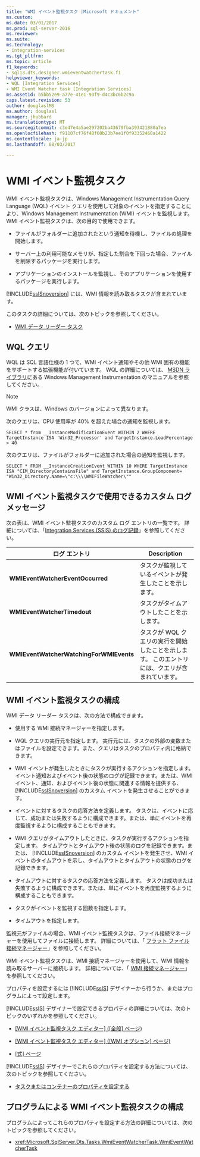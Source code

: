 ```yaml
---
title: "WMI イベント監視タスク |Microsoft ドキュメント"
ms.custom: 
ms.date: 03/01/2017
ms.prod: sql-server-2016
ms.reviewer: 
ms.suite: 
ms.technology:
- integration-services
ms.tgt_pltfrm: 
ms.topic: article
f1_keywords:
- sql13.dts.designer.wmieventwatchertask.f1
helpviewer_keywords:
- WQL [Integration Services]
- WMI Event Watcher task [Integration Services]
ms.assetid: b5bb52e9-a77e-41e1-93f9-d4c3bc6b2c9a
caps.latest.revision: 53
author: douglaslMS
ms.author: douglasl
manager: jhubbard
ms.translationtype: MT
ms.sourcegitcommit: c3e47e4a5ae297202ba43679fba393421880a7ea
ms.openlocfilehash: f91107cf76f48f60b23b7ee1f0f93352468a1422
ms.contentlocale: ja-jp
ms.lasthandoff: 08/03/2017

---
```

# <a name="wmi-event-watcher-task"></a>WMI イベント監視タスク
  WMI イベント監視タスクは、Windows Management Instrumentation Query Language (WQL) イベント クエリを使用して対象のイベントを指定することにより、Windows Management Instrumentation (WMI) イベントを監視します。 WMI イベント監視タスクは、次の目的で使用できます。  
  
-   ファイルがフォルダーに追加されたという通知を待機し、ファイルの処理を開始します。  
  
-   サーバー上の利用可能なメモリが、指定した割合を下回った場合、ファイルを削除するパッケージを実行します。  
  
-   アプリケーションのインストールを監視し、そのアプリケーションを使用するパッケージを実行します。  
  
 [!INCLUDE[ssISnoversion](../../includes/ssisnoversion-md.md)] には、WMI 情報を読み取るタスクが含まれています。  
  
 このタスクの詳細については、次のトピックを参照してください。  
  
-   [WMI データ リーダー タスク](../../integration-services/control-flow/wmi-data-reader-task.md)  
  
## <a name="wql-queries"></a>WQL クエリ  
 WQL は SQL 言語仕様の 1 つで、WMI イベント通知やその他 WMI 固有の機能をサポートする拡張機能が付いています。 WQL の詳細については、 [MSDN ライブラリ](http://go.microsoft.com/fwlink/?linkid=62553)にある Windows Management Instrumentation のマニュアルを参照してください。  
  
> [!NOTE]  
>  WMI クラスは、Windows のバージョンによって異なります。  
  
 次のクエリは、CPU 使用率が 40% を超えた場合の通知を監視します。  
  
```  
SELECT * from __InstanceModificationEvent WITHIN 2 WHERE TargetInstance ISA 'Win32_Processor' and TargetInstance.LoadPercentage > 40  
```  
  
 次のクエリは、ファイルがフォルダーに追加された場合の通知を監視します。  
  
```  
SELECT * FROM __InstanceCreationEvent WITHIN 10 WHERE TargetInstance ISA "CIM_DirectoryContainsFile" and TargetInstance.GroupComponent= "Win32_Directory.Name=\"c:\\\\WMIFileWatcher\""   
```  
  
## <a name="custom-logging-messages-available-on-the-wmi-event-watcher-task"></a>WMI イベント監視タスクで使用できるカスタム ログ メッセージ  
 次の表は、WMI イベント監視タスクのカスタム ログ エントリの一覧です。 詳細については、「[Integration Services &#40;SSIS&#41; のログ記録](../../integration-services/performance/integration-services-ssis-logging.md)」を参照してください。  
  
|ログ エントリ|Description|  
|---------------|-----------------|  
|**WMIEventWatcherEventOccurred**|タスクが監視しているイベントが発生したことを示します。|  
|**WMIEventWatcherTimedout**|タスクがタイムアウトしたことを示します。|  
|**WMIEventWatcherWatchingForWMIEvents**|タスクが WQL クエリの実行を開始したことを示します。 このエントリには、クエリが含まれています。|  
  
## <a name="configuration-of-the-wmi-event-watcher-task"></a>WMI イベント監視タスクの構成  
 WMI データ リーダー タスクは、次の方法で構成できます。  
  
-   使用する WMI 接続マネージャーを指定します。  
  
-   WQL クエリの実行元を指定します。 実行元には、タスクの外部の変数またはファイルを設定できます。また、クエリはタスクのプロパティ内に格納できます。  
  
-   WMI イベントが発生したときにタスクが実行するアクションを指定します。 イベント通知およびイベント後の状態のログが記録できます。または、WMI イベント、通知、およびイベント後の状態に関連する情報を提供する、 [!INCLUDE[ssISnoversion](../../includes/ssisnoversion-md.md)] のカスタム イベントを発生させることができます。  
  
-   イベントに対するタスクの応答方法を定義します。 タスクは、イベントに応じて、成功または失敗するように構成できます。または、単にイベントを再度監視するように構成することもできます。  
  
-   WMI クエリがタイムアウトしたときに、タスクが実行するアクションを指定します。 タイムアウトとタイムアウト後の状態のログを記録できます。または、 [!INCLUDE[ssISnoversion](../../includes/ssisnoversion-md.md)] のカスタム イベントを発生させ、WMI イベントのタイムアウトを示し、タイムアウトとタイムアウトの状態のログを記録できます。  
  
-   タイムアウトに対するタスクの応答方法を定義します。 タスクは成功または失敗するように構成できます。または、単にイベントを再度監視するように構成することもできます。  
  
-   タスクがイベントを監視する回数を指定します。  
  
-   タイムアウトを指定します。  
  
 監視元がファイルの場合、WMI イベント監視タスクは、ファイル接続マネージャーを使用してファイルに接続します。 詳細については、「 [フラット ファイル接続マネージャー](../../integration-services/connection-manager/flat-file-connection-manager.md)」を参照してください。  
  
 WMI イベント監視タスクは、WMI 接続マネージャーを使用して、WMI 情報を読み取るサーバーに接続します。 詳細については、「 [WMI 接続マネージャー](../../integration-services/connection-manager/wmi-connection-manager.md)」を参照してください。  
  
 プロパティを設定するには [!INCLUDE[ssIS](../../includes/ssis-md.md)] デザイナーから行うか、またはプログラムによって設定します。  
  
 [!INCLUDE[ssIS](../../includes/ssis-md.md)] デザイナーで設定できるプロパティの詳細については、次のトピックのいずれかを参照してください。  
  
-   [[WMI イベント監視タスク エディター] &#40;[全般] ページ&#41;](../../integration-services/control-flow/wmi-event-watcher-task-editor-general-page.md)  
  
-   [[WMI イベント監視タスク エディター] &#40;[WMI オプション] ページ&#41;](../../integration-services/control-flow/wmi-event-watcher-task-editor-wmi-options-page.md)  
  
-   [[式] ページ](../../integration-services/expressions/expressions-page.md)  
  
 [!INCLUDE[ssIS](../../includes/ssis-md.md)] デザイナーでこれらのプロパティを設定する方法については、次のトピックを参照してください。  
  
-   [タスクまたはコンテナーのプロパティを設定する](http://msdn.microsoft.com/library/52d47ca4-fb8c-493d-8b2b-48bb269f859b)  
  
## <a name="programmatic-configuration-of-the-wmi-event-watcher-task"></a>プログラムによる WMI イベント監視タスクの構成  
 プログラムによってこれらのプロパティを設定する方法の詳細については、次のトピックを参照してください。  
  
-   <xref:Microsoft.SqlServer.Dts.Tasks.WmiEventWatcherTask.WmiEventWatcherTask>  
  
  
